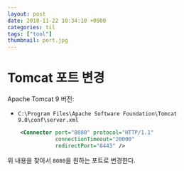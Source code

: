 ```yaml
---
layout: post
date: 2018-11-22 10:34:10 +0900
categories: til
tags: ["tool"]
thumbnail: port.jpg
---
```


# Tomcat 포트 변경

Apache Tomcat 9 버전:

- `C:\Program Files\Apache Software Foundation\Tomcat 9.0\conf\server.xml`

```xml
    <Connector port="8080" protocol="HTTP/1.1"
               connectionTimeout="20000"
               redirectPort="8443" />
```

위 내용을 찾아서 `8080`을 원하는 포트로 변경한다.
